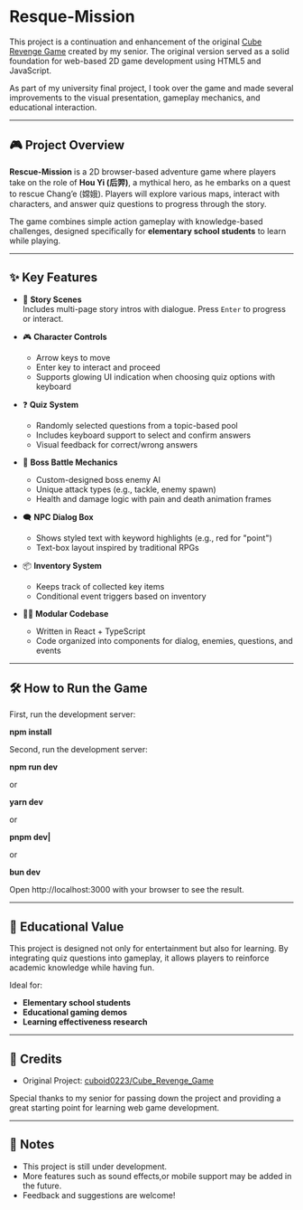 # Resque-Mission

This project is a continuation and enhancement of the original [Cube Revenge Game](https://github.com/cuboid0223/Cube_Revenge_Game) created by my senior. The original version served as a solid foundation for web-based 2D game development using HTML5 and JavaScript.

As part of my university final project, I took over the game and made several improvements to the visual presentation, gameplay mechanics, and educational interaction.

---

## 🎮 Project Overview

**Rescue-Mission** is a 2D browser-based adventure game where players take on the role of **Hou Yi (后羿)**, a mythical hero, as he embarks on a quest to rescue Chang’e (嫦娥). Players will explore various maps, interact with characters, and answer quiz questions to progress through the story.

The game combines simple action gameplay with knowledge-based challenges, designed specifically for **elementary school students** to learn while playing.

---

## ✨ Key Features

- 📖 **Story Scenes**  
  Includes multi-page story intros with dialogue. Press `Enter` to progress or interact.

- 🎮 **Character Controls**  
  - Arrow keys to move
  - Enter key to interact and proceed
  - Supports glowing UI indication when choosing quiz options with keyboard

- ❓ **Quiz System**  
  - Randomly selected questions from a topic-based pool
  - Includes keyboard support to select and confirm answers
  - Visual feedback for correct/wrong answers

- 👾 **Boss Battle Mechanics**  
  - Custom-designed boss enemy AI
  - Unique attack types (e.g., tackle, enemy spawn)
  - Health and damage logic with pain and death animation frames

- 🗨️ **NPC Dialog Box**  
  - Shows styled text with keyword highlights (e.g., red for "point")
  - Text-box layout inspired by traditional RPGs

- 📦 **Inventory System**  
  - Keeps track of collected key items
  - Conditional event triggers based on inventory

- 🧑‍💻 **Modular Codebase**  
  - Written in React + TypeScript
  - Code organized into components for dialog, enemies, questions, and events

---

## 🛠️ How to Run the Game

  First, run the development server:

  **npm install**
  
  Second, run the development server:
  
  **npm run dev**

  or

  **yarn dev**

  or

  **pnpm dev|**

  or

  **bun dev**


  Open http://localhost:3000 with your browser to see the result.
  
---

## 🧪 Educational Value

This project is designed not only for entertainment but also for learning. By integrating quiz questions into gameplay, it allows players to reinforce academic knowledge while having fun.

Ideal for:  
- **Elementary school students**  
- **Educational gaming demos**  
- **Learning effectiveness research**

---

## 🙏 Credits

- Original Project: [cuboid0223/Cube_Revenge_Game](https://github.com/cuboid0223/Cube_Revenge_Game)  

Special thanks to my senior for passing down the project and providing a great starting point for learning web game development.

---

## 📌 Notes

- This project is still under development.
- More features such as sound effects,or mobile support may be added in the future.
- Feedback and suggestions are welcome!
